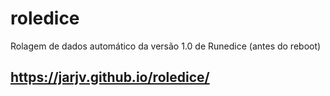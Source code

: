 # roledice
Rolagem de dados automático da versão 1.0 de Runedice (antes do reboot)
## https://jarjv.github.io/roledice/
